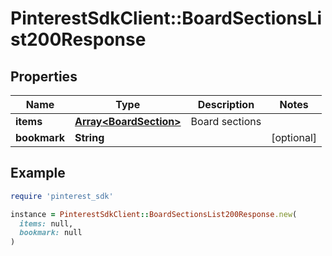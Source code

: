 # PinterestSdkClient::BoardSectionsList200Response

## Properties

| Name | Type | Description | Notes |
| ---- | ---- | ----------- | ----- |
| **items** | [**Array&lt;BoardSection&gt;**](BoardSection.md) | Board sections |  |
| **bookmark** | **String** |  | [optional] |

## Example

```ruby
require 'pinterest_sdk'

instance = PinterestSdkClient::BoardSectionsList200Response.new(
  items: null,
  bookmark: null
)
```

